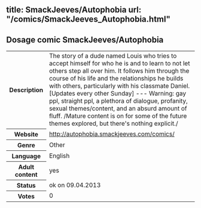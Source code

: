 title: SmackJeeves/Autophobia
url: "/comics/SmackJeeves_Autophobia.html"
---
Dosage comic SmackJeeves/Autophobia
-----------------------------------------

<table class="comicinfo">
<tr>
<th>Description</th><td>The story of a dude named Louis who tries to accept himself for who he is and to learn to not let others step all over him. It follows him through the course of his life and the relationships he builds with others, particularly with his classmate Daniel. [Updates every other Sunday] --- Warning: gay ppl, straight ppl, a plethora of dialogue, profanity, sexual themes/content, and an absurd amount of fluff. /Mature content is on for some of the future themes explored, but there's nothing explicit./</td>
</tr>
<tr>
<th>Website</th><td><a href="http://autophobia.smackjeeves.com/comics/">http://autophobia.smackjeeves.com/comics/</a></td>
</tr>
<tr>
<th>Genre</th><td>Other</td>
</tr>
<tr>
<th>Language</th><td>English</td>
</tr>
<tr>
<th>Adult content</th><td>yes</td>
</tr>
<tr>
<th>Status</th><td>ok on 09.04.2013</td>
</tr>
<tr>
<th>Votes</th><td>0</div></td>
</tr>
</table>
